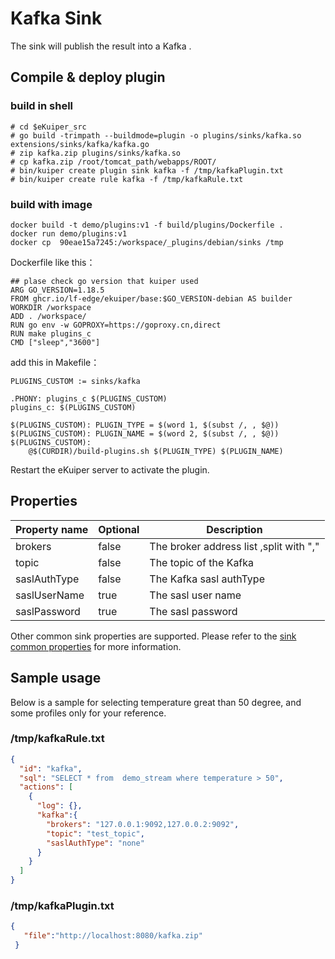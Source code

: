 # Kafka Sink

The sink will publish the result into a Kafka .

## Compile & deploy plugin

### build in shell
```shell
# cd $eKuiper_src
# go build -trimpath --buildmode=plugin -o plugins/sinks/kafka.so extensions/sinks/kafka/kafka.go
# zip kafka.zip plugins/sinks/kafka.so
# cp kafka.zip /root/tomcat_path/webapps/ROOT/
# bin/kuiper create plugin sink kafka -f /tmp/kafkaPlugin.txt
# bin/kuiper create rule kafka -f /tmp/kafkaRule.txt
```

### build with image
```
docker build -t demo/plugins:v1 -f build/plugins/Dockerfile .
docker run demo/plugins:v1
docker cp  90eae15a7245:/workspace/_plugins/debian/sinks /tmp
```
Dockerfile like this：
```
## plase check go version that kuiper used
ARG GO_VERSION=1.18.5
FROM ghcr.io/lf-edge/ekuiper/base:$GO_VERSION-debian AS builder
WORKDIR /workspace
ADD . /workspace/
RUN go env -w GOPROXY=https://goproxy.cn,direct
RUN make plugins_c
CMD ["sleep","3600"]
```
add this in Makefile：
```
PLUGINS_CUSTOM := sinks/kafka

.PHONY: plugins_c $(PLUGINS_CUSTOM)
plugins_c: $(PLUGINS_CUSTOM)

$(PLUGINS_CUSTOM): PLUGIN_TYPE = $(word 1, $(subst /, , $@))
$(PLUGINS_CUSTOM): PLUGIN_NAME = $(word 2, $(subst /, , $@))
$(PLUGINS_CUSTOM):
	@$(CURDIR)/build-plugins.sh $(PLUGIN_TYPE) $(PLUGIN_NAME)
```

Restart the eKuiper server to activate the plugin.

## Properties

| Property name     | Optional | Description                             |
|-------------------|----------|-----------------------------------------|
| brokers           | false    | The broker address list ,split with "," |
| topic             | false    | The topic of the Kafka                  |
| saslAuthType      | false    | The Kafka sasl authType                 |
| saslUserName      | true     | The sasl user name                      |
| saslPassword      | true     | The sasl password                       |


Other common sink properties are supported. Please refer to the [sink common properties](../overview.md#common-properties) for more information.

## Sample usage

Below is a sample for selecting temperature great than 50 degree, and some profiles only for your reference.

### /tmp/kafkaRule.txt
```json
{
  "id": "kafka",
  "sql": "SELECT * from  demo_stream where temperature > 50",
  "actions": [
    {
      "log": {},
      "kafka":{
        "brokers": "127.0.0.1:9092,127.0.0.2:9092",
        "topic": "test_topic",
        "saslAuthType": "none"
      }
    }
  ]
}
```
### /tmp/kafkaPlugin.txt
```json
{
   "file":"http://localhost:8080/kafka.zip"
 }
```
